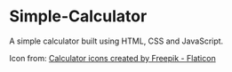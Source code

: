 # Simple-Calculator
A simple calculator built using HTML, CSS and JavaScript.

Icon from:
<a href="https://www.flaticon.com/free-icons/calculator" title="calculator icons">Calculator icons created by Freepik - Flaticon</a>
